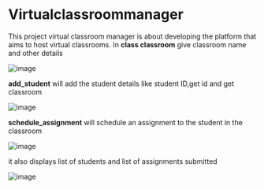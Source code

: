 # Virtualclassroommanager
This project virtual classroom manager is about developing the platform that aims to host virtual classrooms.
In **class classroom** give classroom name and other details

![image](https://github.com/hariniskm/Virtualclassroommanager/assets/146940251/a73ce7f7-298e-4439-aa19-f7f9cd2f0129)

**add_student** will add the student details like student ID,get id and get classroom

![image](https://github.com/hariniskm/Virtualclassroommanager/assets/146940251/7cdd2d0b-361a-4db5-b8e8-d7086ceccb85)

**schedule_assignment** will schedule an assignment to the student in the classroom

![image](https://github.com/hariniskm/Virtualclassroommanager/assets/146940251/ed8cd5ec-37bf-470c-b8ce-096732047e9f)

it also displays list of students and list of assignments submitted


![image](https://github.com/hariniskm/Virtualclassroommanager/assets/146940251/06866b67-981b-4337-aac0-45fddec0021b)
